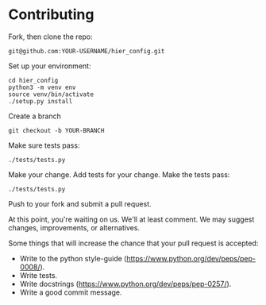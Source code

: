 Contributing
============

Fork, then clone the repo:

```
git@github.com:YOUR-USERNAME/hier_config.git
```

Set up your environment:

```
cd hier_config
python3 -m venv env
source venv/bin/activate
./setup.py install
```

Create a branch

```
git checkout -b YOUR-BRANCH
```

Make sure tests pass:

```
./tests/tests.py
```

Make your change. Add tests for your change. Make the tests pass:

```
./tests/tests.py
```

Push to your fork and submit a pull request.

At this point, you're waiting on us. We'll at least comment. We may suggest changes, improvements, or alternatives.

Some things that will increase the chance that your pull request is accepted:

* Write to the python style-guide (https://www.python.org/dev/peps/pep-0008/).
* Write tests.
* Write docstrings (https://www.python.org/dev/peps/pep-0257/).
* Write a good commit message.

